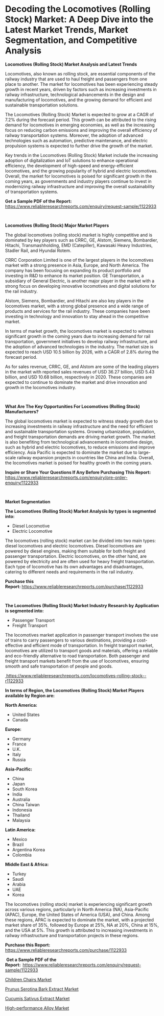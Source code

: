 <p><h1>Decoding the Locomotives (Rolling Stock) Market: A Deep Dive into the Latest Market Trends, Market Segmentation, and Competitive Analysis</h1></p><p><strong>Locomotives (Rolling Stock) Market Analysis and Latest Trends</strong></p>
<p><p>Locomotives, also known as rolling stock, are essential components of the railway industry that are used to haul freight and passengers from one place to another. The market for locomotives has been experiencing steady growth in recent years, driven by factors such as increasing investments in railway infrastructure, technological advancements in the design and manufacturing of locomotives, and the growing demand for efficient and sustainable transportation solutions.</p><p>The Locomotives (Rolling Stock) Market is expected to grow at a CAGR of 7.2% during the forecast period. This growth can be attributed to the rising demand for locomotives in emerging economies, as well as the increasing focus on reducing carbon emissions and improving the overall efficiency of railway transportation systems. Moreover, the adoption of advanced technologies such as automation, predictive maintenance, and electric propulsion systems is expected to further drive the growth of the market.</p><p>Key trends in the Locomotives (Rolling Stock) Market include the increasing adoption of digitalization and IoT solutions to enhance operational efficiency, the development of high-speed and energy-efficient locomotives, and the growing popularity of hybrid and electric locomotives. Overall, the market for locomotives is poised for significant growth in the coming years, as governments and industry players continue to invest in modernizing railway infrastructure and improving the overall sustainability of transportation systems.</p></p>
<p><strong>Get a Sample PDF of the Report:&nbsp;</strong> <a href="https://www.reliableresearchreports.com/enquiry/request-sample/1122933">https://www.reliableresearchreports.com/enquiry/request-sample/1122933</a></p>
<p>&nbsp;</p>
<p><strong>Locomotives (Rolling Stock) Major Market Players</strong></p>
<p><p>The global locomotives (rolling stock) market is highly competitive and is dominated by key players such as CRRC, GE, Alstom, Siemens, Bombardier, Hitachi, Transmashholding, EMD (Catepiller), Kawasaki Heavy Industries, Stadler Rail, and Hyundai Rotem.</p><p>CRRC Corporation Limited is one of the largest players in the locomotives market with a strong presence in Asia, Europe, and North America. The company has been focusing on expanding its product portfolio and investing in R&D to enhance its market position. GE Transportation, a subsidiary of General Electric, is another major player in the market with a strong focus on developing innovative locomotives and digital solutions for the rail industry.</p><p>Alstom, Siemens, Bombardier, and Hitachi are also key players in the locomotives market, with a strong global presence and a wide range of products and services for the rail industry. These companies have been investing in technology and innovation to stay ahead in the competitive market.</p><p>In terms of market growth, the locomotives market is expected to witness significant growth in the coming years due to increasing demand for rail transportation, government initiatives to develop railway infrastructure, and the adoption of advanced technologies in the industry. The market size is expected to reach USD 10.5 billion by 2026, with a CAGR of 2.8% during the forecast period.</p><p>As for sales revenue, CRRC, GE, and Alstom are some of the leading players in the market with reported sales revenues of USD 36.27 billion, USD 5.43 billion, and USD 10.68 billion, respectively in 2020. These companies are expected to continue to dominate the market and drive innovation and growth in the locomotives industry.</p></p>
<p>&nbsp;</p>
<p><strong>What Are The Key Opportunities For Locomotives (Rolling Stock) Manufacturers?</strong></p>
<p><p>The global locomotives market is expected to witness steady growth due to increasing investments in railway infrastructure and the need for efficient and sustainable transportation systems. Growing urbanization, population, and freight transportation demands are driving market growth. The market is also benefiting from technological advancements in locomotive design, such as hybrid and electric locomotives, to reduce emissions and improve efficiency. Asia Pacific is expected to dominate the market due to large-scale railway expansion projects in countries like China and India. Overall, the locomotives market is poised for healthy growth in the coming years.</p></p>
<p><strong>Inquire or Share Your Questions If Any Before Purchasing This Report:</strong> <a href="https://www.reliableresearchreports.com/enquiry/pre-order-enquiry/1122933">https://www.reliableresearchreports.com/enquiry/pre-order-enquiry/1122933</a></p>
<p>&nbsp;</p>
<p><strong>Market Segmentation</strong></p>
<p><strong>The Locomotives (Rolling Stock) Market Analysis by types is segmented into:</strong></p>
<p><ul><li>Diesel Locomotive</li><li>Electric Locomotive</li></ul></p>
<p><p>The locomotives (rolling stock) market can be divided into two main types: diesel locomotives and electric locomotives. Diesel locomotives are powered by diesel engines, making them suitable for both freight and passenger transportation. Electric locomotives, on the other hand, are powered by electricity and are often used for heavy freight transportation. Each type of locomotive has its own advantages and disadvantages, catering to different needs and requirements in the rail industry.</p></p>
<p><strong>Purchase this Report:&nbsp;</strong><a href="https://www.reliableresearchreports.com/purchase/1122933">https://www.reliableresearchreports.com/purchase/1122933</a></p>
<p>&nbsp;</p>
<p><strong>The Locomotives (Rolling Stock) Market Industry Research by Application is segmented into:</strong></p>
<p><ul><li>Passenger Transport</li><li>Freight Transport</li></ul></p>
<p><p>The locomotives market application in passenger transport involves the use of trains to carry passengers to various destinations, providing a cost-effective and efficient mode of transportation. In freight transport market, locomotives are utilized to transport goods and materials, offering a reliable and eco-friendly alternative to road transportation. Both passenger and freight transport markets benefit from the use of locomotives, ensuring smooth and safe transportation of people and goods.</p></p>
<p><a href="https://www.reliableresearchreports.com/locomotives-rolling-stock--r1122933">&nbsp;https://www.reliableresearchreports.com/locomotives-rolling-stock--r1122933</a></p>
<p><strong>In terms of Region, the Locomotives (Rolling Stock) Market Players available by Region are:</strong></p>
<p>
    <p> <strong> North America: </strong>
        <ul>
            <li>United States</li>
            <li>Canada</li>
        </ul>
        </p> 
    <p> <strong> Europe: </strong>
        <ul>
            <li>Germany</li>
            <li>France</li>
            <li>U.K.</li>
            <li>Italy</li>
            <li>Russia</li>
        </ul>
        </p> 
    <p> <strong> Asia-Pacific: </strong>
        <ul>
            <li>China</li>
            <li>Japan</li>
            <li>South Korea</li>
            <li>India</li>
            <li>Australia</li>
            <li>China Taiwan</li>
            <li>Indonesia</li>
            <li>Thailand</li>
            <li>Malaysia</li>
        </ul>
        </p> 
    <p> <strong> Latin America: </strong>
        <ul>
            <li>Mexico</li>
            <li>Brazil</li>
            <li>Argentina Korea</li>
            <li>Colombia</li>
        </ul>
        </p> 
    <p> <strong> Middle East & Africa: </strong>
        <ul>
            <li>Turkey</li>
            <li>Saudi</li>
            <li>Arabia</li>
            <li>UAE</li>
            <li>Korea</li>
        </ul>
    </p>
    </p>
<p><p>The locomotives (rolling stock) market is experiencing significant growth across various regions, particularly in North America (NA), Asia-Pacific (APAC), Europe, the United States of America (USA), and China. Among these regions, APAC is expected to dominate the market, with a projected market share of 35%, followed by Europe at 25%, NA at 20%, China at 15%, and the USA at 5%. This growth is attributed to increasing investments in railway infrastructure and transportation projects in these regions.</p></p>
<p><strong>Purchase this Report: </strong><a href="https://www.reliableresearchreports.com/purchase/1122933">https://www.reliableresearchreports.com/purchase/1122933</a></p>
<p>&nbsp;<strong>Get a Sample PDF of the Report:&nbsp;&nbsp;</strong><a href="https://www.reliableresearchreports.com/enquiry/request-sample/1122933">https://www.reliableresearchreports.com/enquiry/request-sample/1122933</a></p>
<p><strong></strong></p>
<p><p><a href="https://medium.com/@millerjimk/children-chairs-market-global-market-insights-and-sales-trends-2024-to-2031-7fd2e84865b0">Children Chairs Market</a></p><p><a href="https://github.com/VincentButlerjXXf/Market-Research-Report-List-1/blob/main/prunus-serotina-bark-extract-market.md">Prunus Serotina Bark Extract Market</a></p><p><a href="https://github.com/nusratjahan12006/Market-Research-Report-List-1/blob/main/cucumis-sativus-extract-market.md">Cucumis Sativus Extract Market</a></p><p><a href="https://medium.com/@carlahoustonh51/evaluating-global-high-performance-alloy-market-trends-and-growth-opportunities-by-region-type-f992d38898e4">High-performance Alloy Market</a></p></p>